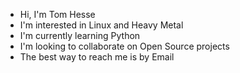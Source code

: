 - Hi, I'm Tom Hesse
- I'm interested in Linux and Heavy Metal
- I'm currently learning Python
- I'm looking to collaborate on Open Source projects
- The best way to reach me is by Email
